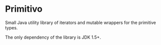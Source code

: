 # Primitivo

Small Java utility library of iterators and mutable wrappers for the primitive types.

The only dependency of the library is JDK 1.5+.
